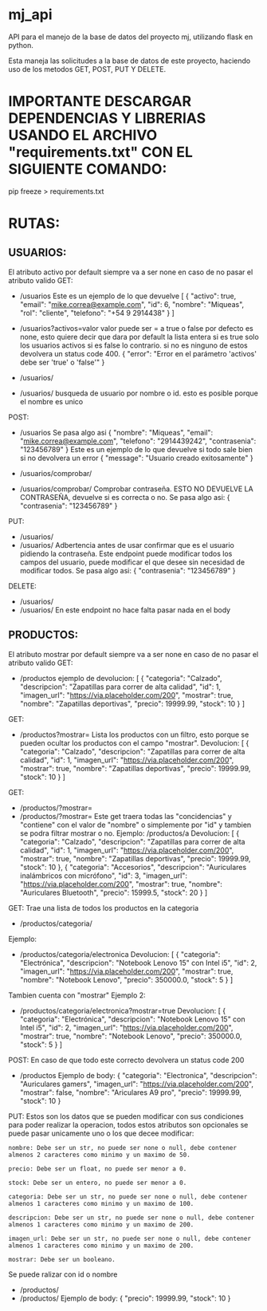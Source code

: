 # mj_api
API para el manejo de la base de datos del proyecto mj, utilizando flask en python.

Esta maneja las solicitudes a la base de datos de este proyecto, haciendo uso de los metodos GET, POST, PUT Y DELETE.

# IMPORTANTE DESCARGAR DEPENDENCIAS Y LIBRERIAS USANDO EL ARCHIVO "requirements.txt" CON EL SIGUIENTE COMANDO:
pip freeze > requirements.txt

# RUTAS:

## USUARIOS:
El atributo activo por default siempre va a ser none en caso de no pasar el atributo valido
GET:
- /usuarios
Este es un ejemplo de lo que devuelve
[
    {
        "activo": true,
        "email": "mike.correa@example.com",
        "id": 6,
        "nombre": "Miqueas",
        "rol": "cliente",
        "telefono": "+54 9 2914438"
    }
]

- /usuarios?activos=valor
valor puede ser = a true o false por defecto es none, esto quiere decir que dara por default la lista entera si es true solo los usuarios activos si es false lo contrario. si no es ninguno de estos devolvera un status code 400.
{
    "error": "Error en el parámetro 'activos' debe ser 'true' o 'false'"
}

- /usuarios/<nombre>
- /usuarios/<id>
busqueda de usuario por nombre o id. esto es posible porque el nombre es unico

POST:
- /usuarios
Se pasa algo asi
{
    "nombre": "Miqueas",
    "email": "mike.correa@example.com",
    "telefono": "2914439242",
    "contrasenia": "123456789"
}
Este es un ejemplo de lo que devuelve si todo sale bien si no devolvera un error
{
    "message": "Usuario creado exitosamente"
}

- /usuarios/comprobar/<id>
- /usuarios/comprobar/<nombre>
Comprobar contraseña. ESTO NO DEVUELVE LA CONTRASEÑA, devuelve si es correcta o no.
Se pasa algo asi:
{
    "contrasenia": "123456789"
}

PUT:
- /usuarios/<id>
- /usuarios/<nombre>
Adbertencia antes de usar confirmar que es el usuario pidiendo la contraseña.
Este endpoint puede modificar todos los campos del usuario, puede modificar el que desee sin necesidad de modificar todos.
Se pasa algo asi:
{
    "contrasenia": "123456789"
}

DELETE:
- /usuarios/<id>
- /usuarios/<nombre>
En este endpoint no hace falta pasar nada en el body

## PRODUCTOS:
El atributo mostrar por default siempre va a ser none en caso de no pasar el atributo valido
GET:
- /productos
ejemplo de devolucion:
[
    {
        "categoria": "Calzado",
        "descripcion": "Zapatillas para correr de alta calidad",
        "id": 1,
        "imagen_url": "https://via.placeholder.com/200",
        "mostrar": true,
        "nombre": "Zapatillas deportivas",
        "precio": 19999.99,
        "stock": 10
    }
]

GET:
- /productos?mostrar=<true o false>
Lista los productos con un filtro, esto porque se pueden ocultar los productos con el campo "mostrar".
Devolucion:
[
    {
        "categoria": "Calzado",
        "descripcion": "Zapatillas para correr de alta calidad",
        "id": 1,
        "imagen_url": "https://via.placeholder.com/200",
        "mostrar": true,
        "nombre": "Zapatillas deportivas",
        "precio": 19999.99,
        "stock": 10
    }
]

GET:
- /productos/<id>?mostrar=<true o false>
- /productos/<nombre>?mostrar=<true o false>
Este get traera todas las "concidencias" y "contiene" con el valor de "nombre" o simplemente por "id" y tambien se podra filtrar mostrar o no.
Ejemplo:
/productos/a
Devolucion:
[
    {
        "categoria": "Calzado",
        "descripcion": "Zapatillas para correr de alta calidad",
        "id": 1,
        "imagen_url": "https://via.placeholder.com/200",
        "mostrar": true,
        "nombre": "Zapatillas deportivas",
        "precio": 19999.99,
        "stock": 10
    },
    {
        "categoria": "Accesorios",
        "descripcion": "Auriculares inalámbricos con micrófono",
        "id": 3,
        "imagen_url": "https://via.placeholder.com/200",
        "mostrar": true,
        "nombre": "Auriculares Bluetooth",
        "precio": 15999.5,
        "stock": 20
    }
]

GET:
Trae una lista de todos los productos en la categoria
- /productos/categoria/<nombre de la categoria>

Ejemplo:
- /productos/categoria/electronica
Devolucion:
[
    {
        "categoria": "Electrónica",
        "descripcion": "Notebook Lenovo 15\" con Intel i5",
        "id": 2,
        "imagen_url": "https://via.placeholder.com/200",
        "mostrar": true,
        "nombre": "Notebook Lenovo",
        "precio": 350000.0,
        "stock": 5
    }
]

Tambien cuenta con "mostrar"
Ejemplo 2:
- /productos/categoria/electronica?mostrar=true
Devolucion:
[
    {
        "categoria": "Electrónica",
        "descripcion": "Notebook Lenovo 15\" con Intel i5",
        "id": 2,
        "imagen_url": "https://via.placeholder.com/200",
        "mostrar": true,
        "nombre": "Notebook Lenovo",
        "precio": 350000.0,
        "stock": 5
    }
]

POST:
En caso de que todo este correcto devolvera un status code 200
- /productos
Ejemplo de body:
{
    "categoria": "Electronica",
    "descripcion": "Auriculares gamers",
    "imagen_url": "https://via.placeholder.com/200",
    "mostrar": false,
    "nombre": "Ariculares A9 pro",
    "precio": 19999.99,
    "stock": 10
}

PUT:
Estos son los datos que se pueden modificar con sus condiciones para poder realizar la operacion,
todos estos atributos son opcionales se puede pasar unicamente uno o los que decee modificar:

    nombre: Debe ser un str, no puede ser none o null, debe contener almenos 2 caracteres como minimo y un maximo de 50.

    precio: Debe ser un float, no puede ser menor a 0.

    stock: Debe ser un entero, no puede ser menor a 0.

    categoria: Debe ser un str, no puede ser none o null, debe contener almenos 1 caracteres como minimo y un maximo de 100.

    descripcion: Debe ser un str, no puede ser none o null, debe contener almenos 1 caracteres como minimo y un maximo de 200.

    imagen_url: Debe ser un str, no puede ser none o null, debe contener almenos 1 caracteres como minimo y un maximo de 200.

    mostrar: Debe ser un booleano.

Se puede ralizar con id o nombre
- /productos/<id>
- /productos/<nombre>
Ejemplo de body:
{
    "precio": 19999.99,
    "stock": 10
}